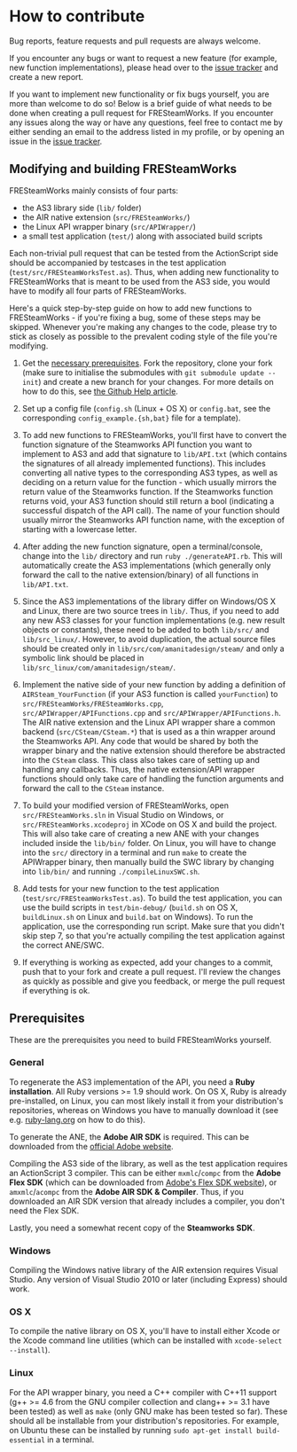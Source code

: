 # How to contribute

Bug reports, feature requests and pull requests are always welcome.

If you encounter any bugs or want to request a new feature (for example, new
function implementations), please head over to the [issue tracker](https://github.com/Ventero/FRESteamWorks/issues/)
and create a new report.

If you want to implement new functionality or fix bugs yourself, you are more
than welcome to do so! Below is a brief guide of what needs to be done when
creating a pull request for FRESteamWorks. If you encounter any issues along
the way or have any questions, feel free to contact me by either sending
an email to the address listed in my profile, or by opening an issue in the
[issue tracker](https://github.com/Ventero/FRESteamWorks/issues/).

## Modifying and building FRESteamWorks

FRESteamWorks mainly consists of four parts:

 * the AS3 library side (`lib/` folder)
 * the AIR native extension (`src/FRESteamWorks/`)
 * the Linux API wrapper binary (`src/APIWrapper/`)
 * a small test application (`test/`) along with associated build scripts

Each non-trivial pull request that can be tested from the ActionScript side should be
accompanied by testcases in the test application (`test/src/FRESteamWorksTest.as`).
Thus, when adding new functionality to FRESteamWorks that is meant to be used from
the AS3 side, you would have to modify all four parts of FRESteamWorks.

Here's a quick step-by-step guide on how to add new functions to FRESteamWorks -
if you're fixing a bug, some of these steps may be skipped. Whenever you're making
any changes to the code, please try to stick as closely as possible to the
prevalent coding style of the file you're modifying.

1. Get the [necessary prerequisites](#prerequisites). Fork the repository,
clone your fork (make sure to initialise the submodules with `git submodule update --init`)
and create a new branch for your changes. For more details on how to do this,
see [the Github Help article](https://help.github.com/articles/fork-a-repo).

2. Set up a config file (`config.sh` (Linux + OS X) or `config.bat`, see the
corresponding `config_example.{sh,bat}` file for a template).

3. To add new functions to FRESteamWorks, you'll first have to convert the
function signature of the Steamworks API function you want to implement to AS3
and add that signature to `lib/API.txt` (which contains the signatures of all
already implemented functions). This includes converting all native types to the
corresponding AS3 types, as well as deciding on a return value for the function -
which usually mirrors the return value of the Steamworks function. If the Steamworks
function returns void, your AS3 function should still return a bool
(indicating a successful dispatch of the API call). The name of your function
should usually mirror the Steamworks API function name, with the exception
of starting with a lowercase letter.

4. After adding the new function signature, open a terminal/console, change into
the `lib/` directory and run `ruby ./generateAPI.rb`. This will automatically
create the AS3 implementations (which generally only forward the call to the
native extension/binary) of all functions in `lib/API.txt`.

5. Since the AS3 implementations of the library differ on Windows/OS X and Linux,
there are two source trees in `lib/`. Thus, if you need to add any new AS3 classes
for your function implementations (e.g. new result objects or constants),
these need to be added to both `lib/src/` and
`lib/src_linux/`. However, to avoid duplication, the actual source files should be
created only in `lib/src/com/amanitadesign/steam/` and only a symbolic link should
be placed in `lib/src_linux/com/amanitadesign/steam/`.

6. Implement the native side of your new function by adding a definition of
`AIRSteam_YourFunction` (if your AS3 function is called `yourFunction`) to
`src/FRESteamWorks/FRESteamWorks.cpp`, `src/APIWrapper/APIFunctions.cpp`
and `src/APIWrapper/APIFunctions.h`.
The AIR native extension and the Linux API wrapper share a common backend
(`src/CSteam/CSteam.*`) that is used as a thin wrapper around the
Steamworks API. Any code that would be shared by both the wrapper binary and the
native extension should therefore be abstracted into the `CSteam` class. This class
also takes care of setting up and handling any callbacks. Thus, the native
extension/API wrapper functions should only take care of handling the function
arguments and forward the call to the `CSteam` instance.

7. To build your modified version of FRESteamWorks, open `src/FRESteamWorks.sln`
in Visual Studio on Windows, or `src/FRESteamWorks.xcodeproj` in XCode on OS X
and build the project. This will also take care of creating a new ANE with your
changes included inside the `lib/bin/` folder. On Linux, you will have to change
into the `src/` directory in a terminal and run `make` to create the APIWrapper binary,
then manually build the SWC library by changing into `lib/bin/` and running `./compileLinuxSWC.sh`.

8. Add tests for your new function to the test application (`test/src/FRESteamWorksTest.as`).
To build the test application, you can use the build scripts in `test/bin-debug/`
(`build.sh` on OS X, `buildLinux.sh` on Linux and `build.bat` on Windows).
To run the application, use the corresponding run script. Make sure that you didn't skip
step 7, so that you're actually compiling the test application against the correct
ANE/SWC.

9. If everything is working as expected, add your changes to a commit, push that
to your fork and create a pull request. I'll review the changes as quickly as
possible and give you feedback, or merge the pull request if everything is ok.

## Prerequisites

These are the prerequisites you need to build FRESteamWorks yourself.

### General

To regenerate the AS3 implementation of the API, you need a **Ruby installation**.
All Ruby versions >= 1.9 should work. On OS X, Ruby is already pre-installed,
on Linux, you can most likely install it from your distribution's repositories,
whereas on Windows you have to manually download it (see e.g. [ruby-lang.org](https://www.ruby-lang.org/en/installation/)
on how to do this).

To generate the ANE, the **Adobe AIR SDK** is required. This can be downloaded
from the [official Adobe website](http://www.adobe.com/devnet/air/air-sdk-download.html).

Compiling the AS3 side of the library, as well as the test application requires
an ActionScript 3 compiler. This can be either `mxmlc`/`compc` from the **Adobe Flex SDK**
(which can be downloaded from [Adobe's Flex SDK website](http://www.adobe.com/devnet/flex/flex-sdk-download.html)),
or `amxmlc`/`acompc` from the **Adobe AIR SDK & Compiler**. Thus, if you downloaded
an AIR SDK version that already includes a compiler, you don't need the Flex SDK.

Lastly, you need a somewhat recent copy of the **Steamworks SDK**.

### Windows

Compiling the Windows native library of the AIR extension requires Visual Studio.
Any version of Visual Studio 2010 or later (including Express) should work.

### OS X

To compile the native library on OS X, you'll have to install either Xcode or
the Xcode command line utilities (which can be installed with `xcode-select --install`).

### Linux

For the API wrapper binary, you need a C++ compiler with C++11 support (g++ >= 4.6
from the GNU compiler collection and clang++ >= 3.1 have been tested) as well
as `make` (only GNU make has been tested so far). These should all be installable
from your distribution's repositories. For example, on Ubuntu these can be installed
by running `sudo apt-get install build-essential` in a terminal.
